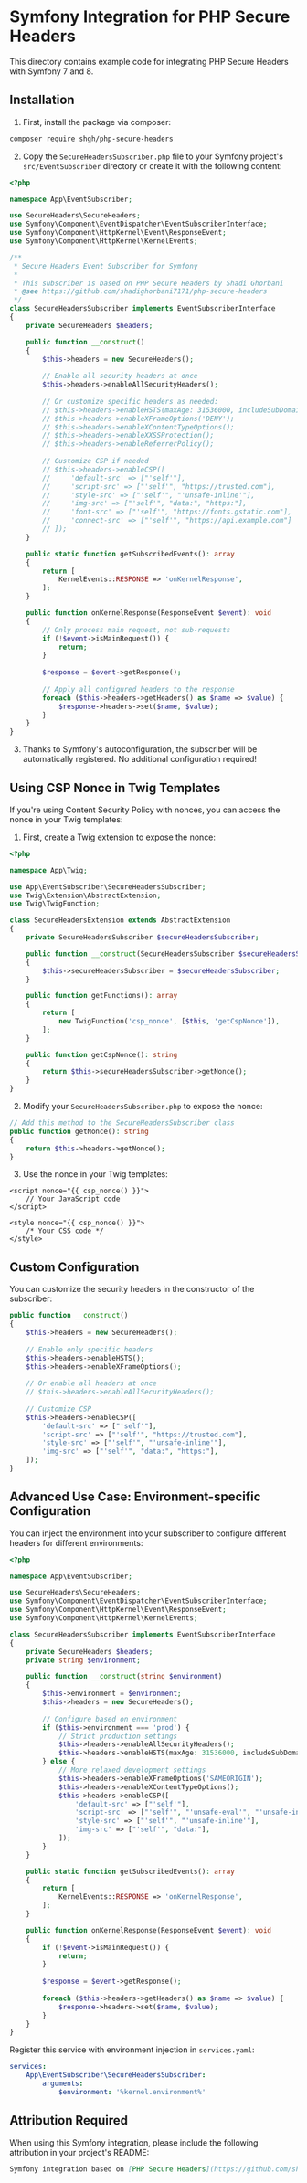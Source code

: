 # Symfony Integration for PHP Secure Headers

This directory contains example code for integrating PHP Secure Headers with Symfony 7 and 8.

## Installation

1. First, install the package via composer:

```bash
composer require shgh/php-secure-headers
```

2. Copy the `SecureHeadersSubscriber.php` file to your Symfony project's `src/EventSubscriber` directory or create it with the following content:

```php
<?php

namespace App\EventSubscriber;

use SecureHeaders\SecureHeaders;
use Symfony\Component\EventDispatcher\EventSubscriberInterface;
use Symfony\Component\HttpKernel\Event\ResponseEvent;
use Symfony\Component\HttpKernel\KernelEvents;

/**
 * Secure Headers Event Subscriber for Symfony
 * 
 * This subscriber is based on PHP Secure Headers by Shadi Ghorbani
 * @see https://github.com/shadighorbani7171/php-secure-headers
 */
class SecureHeadersSubscriber implements EventSubscriberInterface
{
    private SecureHeaders $headers;

    public function __construct()
    {
        $this->headers = new SecureHeaders();
        
        // Enable all security headers at once
        $this->headers->enableAllSecurityHeaders();
        
        // Or customize specific headers as needed:
        // $this->headers->enableHSTS(maxAge: 31536000, includeSubDomains: true, preload: true);
        // $this->headers->enableXFrameOptions('DENY');
        // $this->headers->enableXContentTypeOptions();
        // $this->headers->enableXXSSProtection();
        // $this->headers->enableReferrerPolicy();
        
        // Customize CSP if needed
        // $this->headers->enableCSP([
        //     'default-src' => ["'self'"],
        //     'script-src' => ["'self'", "https://trusted.com"],
        //     'style-src' => ["'self'", "'unsafe-inline'"],
        //     'img-src' => ["'self'", "data:", "https:"],
        //     'font-src' => ["'self'", "https://fonts.gstatic.com"],
        //     'connect-src' => ["'self'", "https://api.example.com"]
        // ]);
    }

    public static function getSubscribedEvents(): array
    {
        return [
            KernelEvents::RESPONSE => 'onKernelResponse',
        ];
    }

    public function onKernelResponse(ResponseEvent $event): void
    {
        // Only process main request, not sub-requests
        if (!$event->isMainRequest()) {
            return;
        }
        
        $response = $event->getResponse();
        
        // Apply all configured headers to the response
        foreach ($this->headers->getHeaders() as $name => $value) {
            $response->headers->set($name, $value);
        }
    }
}
```

3. Thanks to Symfony's autoconfiguration, the subscriber will be automatically registered. No additional configuration required!

## Using CSP Nonce in Twig Templates

If you're using Content Security Policy with nonces, you can access the nonce in your Twig templates:

1. First, create a Twig extension to expose the nonce:

```php
<?php

namespace App\Twig;

use App\EventSubscriber\SecureHeadersSubscriber;
use Twig\Extension\AbstractExtension;
use Twig\TwigFunction;

class SecureHeadersExtension extends AbstractExtension
{
    private SecureHeadersSubscriber $secureHeadersSubscriber;

    public function __construct(SecureHeadersSubscriber $secureHeadersSubscriber)
    {
        $this->secureHeadersSubscriber = $secureHeadersSubscriber;
    }

    public function getFunctions(): array
    {
        return [
            new TwigFunction('csp_nonce', [$this, 'getCspNonce']),
        ];
    }

    public function getCspNonce(): string
    {
        return $this->secureHeadersSubscriber->getNonce();
    }
}
```

2. Modify your `SecureHeadersSubscriber.php` to expose the nonce:

```php
// Add this method to the SecureHeadersSubscriber class
public function getNonce(): string
{
    return $this->headers->getNonce();
}
```

3. Use the nonce in your Twig templates:

```twig
<script nonce="{{ csp_nonce() }}">
    // Your JavaScript code
</script>

<style nonce="{{ csp_nonce() }}">
    /* Your CSS code */
</style>
```

## Custom Configuration

You can customize the security headers in the constructor of the subscriber:

```php
public function __construct()
{
    $this->headers = new SecureHeaders();
    
    // Enable only specific headers
    $this->headers->enableHSTS();
    $this->headers->enableXFrameOptions();
    
    // Or enable all headers at once
    // $this->headers->enableAllSecurityHeaders();
    
    // Customize CSP
    $this->headers->enableCSP([
        'default-src' => ["'self'"],
        'script-src' => ["'self'", "https://trusted.com"],
        'style-src' => ["'self'", "'unsafe-inline'"],
        'img-src' => ["'self'", "data:", "https:"],
    ]);
}
```

## Advanced Use Case: Environment-specific Configuration

You can inject the environment into your subscriber to configure different headers for different environments:

```php
<?php

namespace App\EventSubscriber;

use SecureHeaders\SecureHeaders;
use Symfony\Component\EventDispatcher\EventSubscriberInterface;
use Symfony\Component\HttpKernel\Event\ResponseEvent;
use Symfony\Component\HttpKernel\KernelEvents;

class SecureHeadersSubscriber implements EventSubscriberInterface
{
    private SecureHeaders $headers;
    private string $environment;

    public function __construct(string $environment)
    {
        $this->environment = $environment;
        $this->headers = new SecureHeaders();
        
        // Configure based on environment
        if ($this->environment === 'prod') {
            // Strict production settings
            $this->headers->enableAllSecurityHeaders();
            $this->headers->enableHSTS(maxAge: 31536000, includeSubDomains: true, preload: true);
        } else {
            // More relaxed development settings
            $this->headers->enableXFrameOptions('SAMEORIGIN');
            $this->headers->enableXContentTypeOptions();
            $this->headers->enableCSP([
                'default-src' => ["'self'"],
                'script-src' => ["'self'", "'unsafe-eval'", "'unsafe-inline'"], // Allow eval for dev tools
                'style-src' => ["'self'", "'unsafe-inline'"],
                'img-src' => ["'self'", "data:"],
            ]);
        }
    }

    public static function getSubscribedEvents(): array
    {
        return [
            KernelEvents::RESPONSE => 'onKernelResponse',
        ];
    }

    public function onKernelResponse(ResponseEvent $event): void
    {
        if (!$event->isMainRequest()) {
            return;
        }
        
        $response = $event->getResponse();
        
        foreach ($this->headers->getHeaders() as $name => $value) {
            $response->headers->set($name, $value);
        }
    }
}
```

Register this service with environment injection in `services.yaml`:

```yaml
services:
    App\EventSubscriber\SecureHeadersSubscriber:
        arguments:
            $environment: '%kernel.environment%'
```

## Attribution Required

When using this Symfony integration, please include the following attribution in your project's README:

```markdown
Symfony integration based on [PHP Secure Headers](https://github.com/shadighorbani7171/php-secure-headers) by [Shadi Ghorbani](https://github.com/shadighorbani7171).
``` 